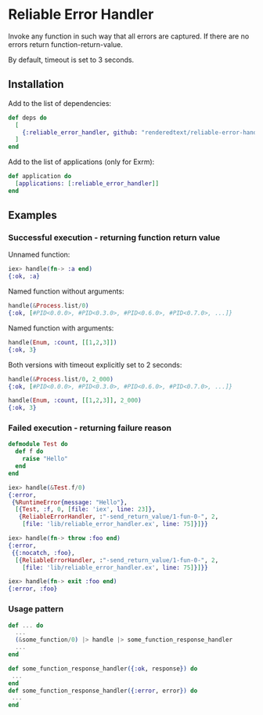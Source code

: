 # Reliable Error Handler

Invoke any function in such way that all errors are captured.
If there are no errors return function-return-value.

By default, timeout is set to 3 seconds.

## Installation
Add to the list of dependencies:
```elixir
def deps do
  [
    {:reliable_error_handler, github: "renderedtext/reliable-error-handler"}
  ]
end
```
Add to the list of applications (only for Exrm):
```elixir
def application do
  [applications: [:reliable_error_handler]]
end
```

## Examples

### Successful execution - returning function return value
Unnamed function:
```elixir
iex> handle(fn-> :a end)
{:ok, :a}

```
Named function without arguments:
```elixir
handle(&Process.list/0)
{:ok, [#PID<0.0.0>, #PID<0.3.0>, #PID<0.6.0>, #PID<0.7.0>, ...]}
```
Named function with arguments:
```elixir
handle(Enum, :count, [[1,2,3]])
{:ok, 3}
```

Both versions with timeout explicitly set to 2 seconds:
```elixir
handle(&Process.list/0, 2_000)
{:ok, [#PID<0.0.0>, #PID<0.3.0>, #PID<0.6.0>, #PID<0.7.0>, ...]}

handle(Enum, :count, [[1,2,3]], 2_000)
{:ok, 3}
```

### Failed execution - returning failure reason
```elixir
defmodule Test do
  def f do
    raise "Hello"
  end
end

iex> handle(&Test.f/0)
{:error,
 {%RuntimeError{message: "Hello"},
  [{Test, :f, 0, [file: 'iex', line: 23]},
   {ReliableErrorHandler, :"-send_return_value/1-fun-0-", 2,
    [file: 'lib/reliable_error_handler.ex', line: 75]}]}}

iex> handle(fn-> throw :foo end)
{:error,
 {{:nocatch, :foo},
  [{ReliableErrorHandler, :"-send_return_value/1-fun-0-", 2,
    [file: 'lib/reliable_error_handler.ex', line: 75]}]}}

iex> handle(fn-> exit :foo end)
{:error, :foo}

```

### Usage pattern
```elixir
def ... do
  ...
  (&some_function/0) |> handle |> some_function_response_handler
  ...
end

def some_function_response_handler({:ok, response}) do
 ...
end
def some_function_response_handler({:error, error}) do
 ...
end
```
